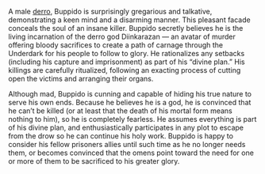 A male [derro](https://www.dndbeyond.com/monsters/17378-derro), Buppido is surprisingly gregarious and talkative, demonstrating a keen mind and a disarming manner. This pleasant facade conceals the soul of an insane killer. Buppido secretly believes he is the living incarnation of the derro god Diinkarazan — an avatar of murder offering bloody sacrifices to create a path of carnage through the Underdark for his people to follow to glory. He rationalizes any setbacks (including his capture and imprisonment) as part of his “divine plan.” His killings are carefully ritualized, following an exacting process of cutting open the victims and arranging their organs.

Although mad, Buppido is cunning and capable of hiding his true nature to serve his own ends. Because he believes he is a god, he is convinced that he can’t be killed (or at least that the death of his mortal form means nothing to him), so he is completely fearless. He assumes everything is part of his divine plan, and enthusiastically participates in any plot to escape from the drow so he can continue his holy work. Buppido is happy to consider his fellow prisoners allies until such time as he no longer needs them, or becomes convinced that the omens point toward the need for one or more of them to be sacrificed to his greater glory.